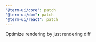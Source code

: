 ```yaml
---
"@term-ui/core": patch
"@term-ui/dom": patch
"@term-ui/react": patch
---
```


Optimize rendering by just rendering diff
